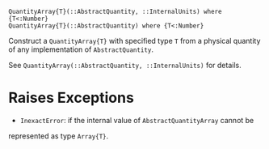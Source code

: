 ```
QuantityArray{T}(::AbstractQuantity, ::InternalUnits) where {T<:Number}
QuantityArray{T}(::AbstractQuantity) where {T<:Number}
```

Construct a `QuantityArray{T}` with specified type `T` from a physical quantity of any implementation of `AbstractQuantity`.

See `QuantityArray(::AbstractQuantity, ::InternalUnits)` for details.

# Raises Exceptions

  * `InexactError`: if the internal value of `AbstractQuantityArray` cannot be

represented as type `Array{T}`.
